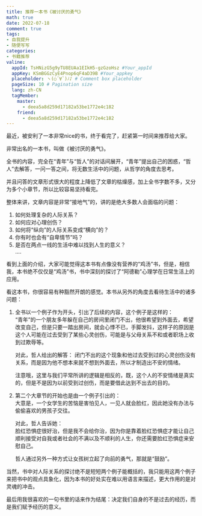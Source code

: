 ```yaml
---
title: 推荐一本书《被讨厌的勇气》
math: true
date: 2022-07-18 
comment: true
tags: 
- 自我提升
- 随便写写
categories:
- 书籍推荐
valine:
  appId: TsHNizG5g9yTU8EUAa1EIkH5-gzGzoHsz #Your_appId
  appKey: KSmBGGzCyE4Pnop6qF4aD39B #Your_appkey
  placeholder: ヽ(○´∀`)ﾉ♪ # Comment box placeholder
  pageSize: 10 # Pagination size
  lang: zh-CN
  tagMember:
    master:
      - deea5a8d259d17182a53be1772e4c182
    friend:
      - deea5a8d259d17182a53be1772e4c182
---
```


最近，被安利了一本非常nice的书，终于看完了，赶紧第一时间来推荐给大家。

非常出名的一本书，叫做《被讨厌的勇气》。

全书的内容，完全在“青年”与“哲人”的对话间展开，“青年”提出自己的困惑，“哲人”去解答，一问一答之间，将无数生活中的问题，从哲学的角度去思考。

并且问答的文章形式很大的程度上降低了文章的枯燥感，加上全书字数不多，又分为多个小章节，所以比较容易坚持看完。

整体来讲，文章内容是非常“接地气”的，讲的是绝大多数人会面临的问题：
1. 如何处理复杂的人际关系？
2. 如何应对心理创伤？
3. 如何将“纵向”的人际关系变成“横向”的？
4. 你有时也会有“自卑情节”吗？
5. 是否在两点一线的生活中难以找到人生的意义？  
....

看到上面的介绍，大家可能觉得这本书有点像没有营养的“鸡汤”书，但是，相信我，本书绝不仅仅是“鸡汤”书，书中深刻的探讨了“阿德勒”心理学在日常生活上的应用。

看这本书，你很容易有种豁然开朗的感觉。本书从另外的角度去看待生活中的诸多问题：
1. 全书以一个例子作为开头，引出了后续的内容，这个例子是这样的：  
    “青年”的一个朋友多年躲在自己的房间里闭门不出，他很希望到外面去，希望改变自己，但是只要一踏出房间，就会心悸不已，手脚发抖，这样子的原因是这个人可能在过去受到了某些心灵创伤，可能是与父母关系不和或者职场上收到过欺辱等。

   对此，哲人给出的解答：
   闭门不出的这个现象和他过去受到过的心灵创伤没有关系，而是因为他不想本来就不想到外面去，所以才制造出不安的情绪。
   
   注意哦，这里与我们平常所讲的逻辑是相反的，既，这个人的不安情绪是真实的，但是不是因为以前受到过创伤，而是要借此达到不出去的目的。

2. 第二个大章节的开始也是由一个例子引出的：  
    大意是，一个女学生的苦恼是害怕见人，一见人就会脸红，因此她没有办法与偷偷喜欢的男孩子交往。
    
    对此，哲人告诉她：  
    脸红恐惧症很好治，但是我不会给你治，因为你是靠着脸红恐惧症才能让自己顺利接受对自我或者社会的不满以及不顺利的人生，你还需要脸红恐惧症来安慰自己。
    
    哲人通过另外一种方式让女孩树立起了向前的勇气，那就是“鼓励”。
    
当然，书中对人际关系的探讨绝不是短短两个例子能概括的，我只能用这两个例子来把书中的观点具象化，因为本书的好处实在难以用语言来描述，更大作用的是对灵魂的冲击。

最后用我很喜欢的一句书里的话来作为结尾：决定我们自身的不是过去的经历，而是我们赋予经历的意义。

